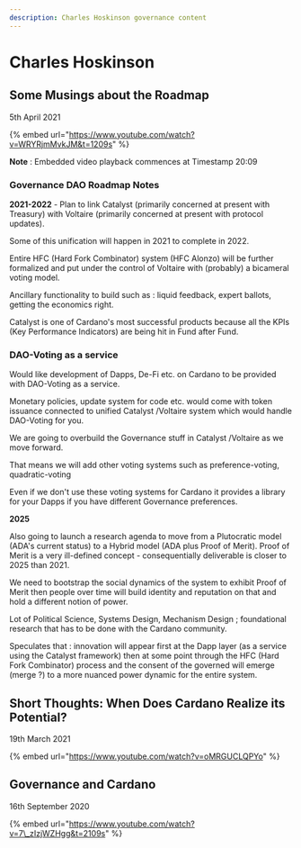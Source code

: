 ```yaml
---
description: Charles Hoskinson governance content
---
```


# Charles Hoskinson

## Some Musings about the Roadmap <a id="some-musings-about-the-roadmap"></a>

5th April 2021

{% embed url="https://www.youtube.com/watch?v=WRYRjmMvkJM&t=1209s" %}

**Note** : Embedded video playback commences at Timestamp 20:09

###  Governance DAO Roadmap Notes <a id="governance-dao-roadmap-notes"></a>

**2021-2022** - Plan to link Catalyst \(primarily concerned at present with Treasury\) with Voltaire \(primarily concerned at present with protocol updates\).

Some of this unification will happen in 2021 to complete in 2022.

Entire HFC \(Hard Fork Combinator\) system \(HFC Alonzo\) will be further formalized and put under the control of Voltaire with \(probably\) a bicameral voting model.

Ancillary functionality to build such as : liquid feedback, expert ballots, getting the economics right.

Catalyst is one of Cardano's most successful products because all the KPIs \(Key Performance Indicators\) are being hit in Fund after Fund.

### DAO-Voting as a service <a id="dao-voting-as-a-service"></a>

Would like development of Dapps, De-Fi etc. on Cardano to be provided with DAO-Voting as a service.

Monetary policies, update system for code etc. would come with token issuance connected to unified Catalyst /Voltaire system which would handle DAO-Voting for you.

We are going to overbuild the Governance stuff in Catalyst /Voltaire as we move forward.

That means we will add other voting systems such as preference-voting, quadratic-voting

Even if we don't use these voting systems for Cardano it provides a library for your Dapps if you have different Governance preferences.

**2025**

Also going to launch a research agenda to move from a Plutocratic model \(ADA's current status\) to a Hybrid model \(ADA plus Proof of Merit\). Proof of Merit is a very ill-defined concept - consequentially deliverable is closer to 2025 than 2021.

We need to bootstrap the social dynamics of the system to exhibit Proof of Merit then people over time will build identity and reputation on that and hold a different notion of power.

Lot of Political Science, Systems Design, Mechanism Design ; foundational research that has to be done with the Cardano community.

Speculates that : innovation will appear first at the Dapp layer \(as a service using the Catalyst framework\) then at some point through the HFC \(Hard Fork Combinator\) process and the consent of the governed will emerge \(merge ?\) to a more nuanced power dynamic for the entire system.





## Short Thoughts: When Does Cardano Realize its Potential?

19th March 2021

{% embed url="https://www.youtube.com/watch?v=oMRGUCLQPYo" %}



## Governance and Cardano

16th September 2020

{% embed url="https://www.youtube.com/watch?v=7\_zIzjWZHgg&t=2109s" %}



